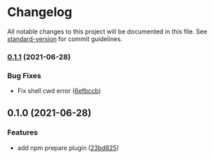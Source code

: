 # Changelog

All notable changes to this project will be documented in this file. See [standard-version](https://github.com/conventional-changelog/standard-version) for commit guidelines.

### [0.1.1](https://github.com/zppack/zp-plugin-prepare/compare/v0.1.0...v0.1.1) (2021-06-28)


### Bug Fixes

* Fix shell cwd error ([6efbccb](https://github.com/zppack/zp-plugin-prepare/commit/6efbccb307b8f8a1993a7a70abbfe0183760a8f9))

## 0.1.0 (2021-06-28)


### Features

* add npm prepare plugin ([23bd825](https://github.com/zppack/zp-plugin-prepare/commit/23bd8257dcf77a0420b40fa202953140ca69b70e))
